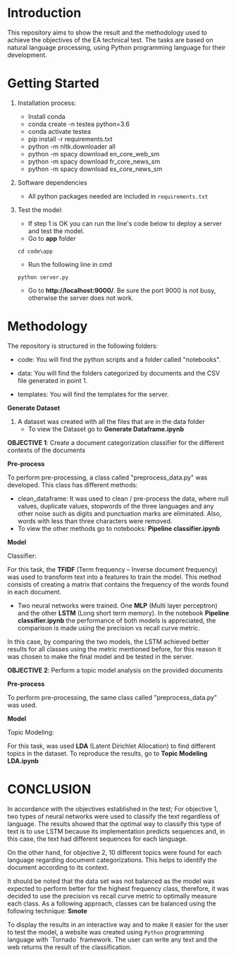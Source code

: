 # Introduction
This repository aims to show the result and the methodology used to achieve the objectives of the EA technical test. The tasks are based on natural language processing, using Python programming language for their development.

# Getting Started

1. Installation process:
    * Install conda
    * conda create -n testea python=3.6
    * conda activate testea
    * pip install -r requirements.txt
    * python -m nltk.downloader all
    * python -m spacy download en_core_web_sm
    * python -m spacy download fr_core_news_sm
    * python -m spacy download es_core_news_sm
    



1. Software dependencies
    * All python packages needed are included in `requirements.txt`

1. Test the model:
    * If step 1 is OK you can run the line's code below to deploy a server and test the model.
    * Go to **app** folder 
    ```
    cd code\app
    ```
    * Run the following line in cmd
    
    ```
    python server.py
    ```
    * Go to **http://localhost:9000/**.  Be sure the port 9000 is not busy, otherwise the server does not work.

# Methodology
The repository is structured in the following folders:

 * code: You will find the python scripts and a folder called "notebooks".

* data: You will find the folders categorized by documents and the CSV file generated in point 1.

 * templates: You will find the templates for the server.

**Generate Dataset**

1. A dataset was created with all the files that are in the data folder
    * To view the Dataset go to **Generate Dataframe.ipynb** 

**OBJECTIVE 1**: Create a document categorization classifier for the different contexts of the documents

**Pre-process**

To perform pre-processing, a class called "preprocess_data.py" was developed. This class has different methods:

* clean_dataframe: It was used to clean / pre-process the data, where null values, duplicate values, stopwords of the three languages ​​and any other noise such as digits and punctuation marks are eliminated. Also, words with less than three characters were removed.
* To view the other methods go to notebooks: **Pipeline classifier.ipynb**

**Model**

 Classifier:

For this task, the **TFIDF** (Term frequency – Inverse document frequency) was used to transform text into a features to train the model. This method consists of creating a matrix that contains the frequency of the words found in each document.

 * Two neural networks were trained. 
One **MLP** (Multi layer perceptron) and the other **LSTM** (Long short term memory). In the notebook **Pipeline classifier.ipynb** the performance of both models is appreciated, the comparison is made using the precision vs recall curve metric. 

  In this case, by comparing the two models, the LSTM achieved better results for all classes using the metric mentioned before, for this reason it was chosen to make the final model and be tested in the server.

**OBJECTIVE 2**: Perform a topic model analysis on the provided documents

**Pre-process**

To perform pre-processing, the same class called "preprocess_data.py" was used.

**Model**

Topic Modeling:

For this task, was used **LDA** (Latent Dirichlet Allocation) to find different topics in the dataset.
To reproduce the results, go to **Topic Modeling  LDA.ipynb**

# CONCLUSION

In accordance with the objectives established in the test; For objective 1, two types of neural networks were used to classify the text regardless of language. The results showed that the optimal way to classify this type of text is to use LSTM because its implementation predicts sequences and, in this case, the text had different sequences for each language.

On the other hand, for objective 2, 10 different topics were found for each language regarding document categorizations. This helps to identify the document according to its context.

It should be noted that the data set was not balanced as the model was expected to perform better for the highest frequency class, therefore, it was decided to use the precision vs recall curve metric to optimally measure each class. As a following approach, classes can be balanced using the following technique: **Smote**

To display the results in an interactive way and to make it easier for the user to test the model, a website was created using `Python` programming language with ´Tornado´ framework. The user can write any text and the web returns the result of the classification.
